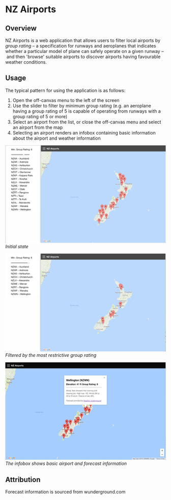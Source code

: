 # NZ Airports

## Overview
NZ Airports is a web application that allows users to filter local airports by _group rating_ – a specification for runways and aeroplanes that indicates whether a particular model of plane can safely operate on a given runway – and then 'browse' suitable airports to discover airports having favourable weather conditions.

## Usage
The typical pattern for using the application is as follows:

1. Open the off-canvas menu to the left of the screen
2. Use the slider to filter by minimum group rating (e.g. an aeroplane having a group rating of 5 is capable of operating from runways with a group rating of 5 or more)
3. Select an airport from the list, or close the off-canvas menu and select an airport from the map
4. Selecting an airport renders an infobox containing basic information about the airport and weather information

![Starting the application](screenshots/initialised_state.png)
_Initial state_

![Choosing a group rating](screenshots/group_rating_imposed.png)
_Filtered by the most restrictive group rating_

![Infobox with weather](screenshots/infobox_rendered.png)
_The infobox shows basic airport and forecast information_
## Attribution

Forecast information is sourced from wunderground.com